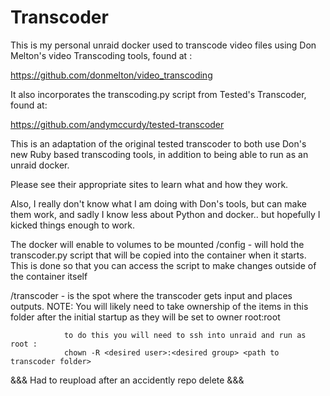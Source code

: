 # Transcoder

This is my personal unraid docker used to transcode video files using Don Melton's
video Transcoding tools, found at :

https://github.com/donmelton/video_transcoding

It also incorporates the transcoding.py script from Tested's Transcoder,
found at: 

https://github.com/andymccurdy/tested-transcoder

This is an adaptation of the original tested transcoder to both use Don's new
Ruby based transcoding tools, in addition to being able to run as an unraid docker.

Please see their appropriate sites to learn what and how they work.

Also, I really don't know what I am doing with Don's tools, but can make them work, and
sadly I know less about Python and docker.. but hopefully I kicked things enough to work.

The docker will enable to volumes to be mounted
  /config - will hold the transcoder.py script that will be copied into the container
            when it starts. This is done so that you can access the script to make changes
            outside of the container itself
            
  /transcoder - is the spot where the transcoder gets input and places outputs.
                NOTE: You will likely need to take ownership of the items in this folder
                after the initial startup as they will be set to owner root:root
                
                to do this you will need to ssh into unraid and run as root :
                chown -R <desired user>:<desired group> <path to transcoder folder>


&&& Had to reupload after an accidently repo delete &&&
